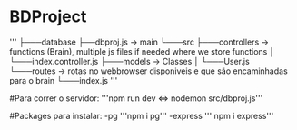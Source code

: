 # BDProject

'''
├───database
├──dbproj.js -> main
└───src
    ├───controllers -> functions (Brain), multiple js files if needed where we store functions
    │   └───index.controller.js 
    ├───models -> Classes
    │   └───User.js
    └───routes -> rotas no webbrowser disponiveis e que são encaminhadas para o brain
        └───index.js
'''

#Para correr o servidor: 
'''npm run dev <=> nodemon src/dbproj.js'''

#Packages para instalar: 
-pg 
'''npm i pg'''
-express
''' npm i express'''
